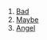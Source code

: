 1. [Bad](https://github.com/djdry/trying-my-best-here/raw/main/bad.m4a)
2. [Maybe](https://github.com/djdry/trying-my-best-here/raw/main/maybe.m4a)
3. [Angel](https://github.com/djdry/trying-my-best-here/raw/main/angel.m4a)
